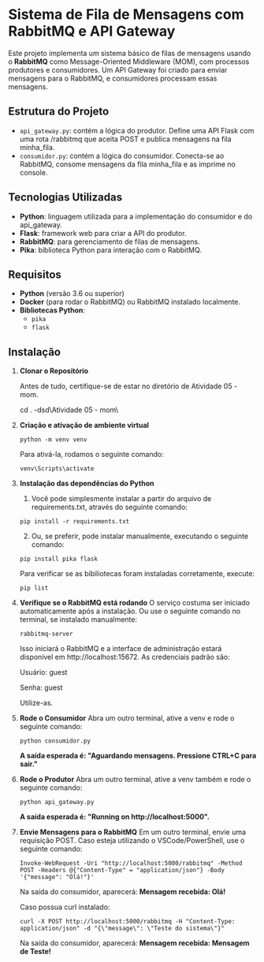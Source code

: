 # Sistema de Fila de Mensagens com RabbitMQ e API Gateway

Este projeto implementa um sistema básico de filas de mensagens usando o **RabbitMQ** como Message-Oriented Middleware (MOM), com processos produtores e consumidores. Um API Gateway foi criado para enviar mensagens para o RabbitMQ, e consumidores processam essas mensagens.

## Estrutura do Projeto

- `api_gateway.py`: contém a lógica do produtor. Define uma API Flask com uma rota /rabbitmq que aceita POST e publica mensagens na fila minha_fila.
- `consumidor.py`: contém a lógica do consumidor. Conecta-se ao RabbitMQ, consome mensagens da fila minha_fila e as imprime no console.

## Tecnologias Utilizadas

- **Python**: linguagem utilizada para a implementação do consumidor e do api_gateway.
- **Flask**: framework web para criar a API do produtor.
- **RabbitMQ**: para gerenciamento de filas de mensagens.
- **Pika**: biblioteca Python para interação com o RabbitMQ.

## Requisitos

- **Python** (versão 3.6 ou superior)
- **Docker** (para rodar o RabbitMQ) ou RabbitMQ instalado localmente.
- **Bibliotecas Python**:
  - `pika`
  - `flask`

## Instalação

1. **Clonar o Repositório**

    Antes de tudo, certifique-se de estar no diretório de Atividade 05 - mom.

    cd . -dsd\Atividade 05 - mom\

2. **Criação e ativação de ambiente virtual**
    ```
    python -m venv venv
    ```
    Para ativá-la, rodamos o seguinte comando:
    ```
    venv\Scripts\activate
    ```
3. **Instalação das dependências do Python**
    1. Você pode simplesmente instalar a partir do arquivo de requirements.txt, através do seguinte comando:
    ```
    pip install -r requirements.txt
    ```
    2. Ou, se preferir, pode instalar manualmente, executando o seguinte comando:
    ```
    pip install pika flask
    ```
    Para verificar se as bibiliotecas foram instaladas corretamente, execute:
    ```
    pip list 
    ```
4. **Verifique se o RabbitMQ está rodando**
    O serviço costuma ser iniciado automaticamente após a instalação. Ou use o seguinte comando no terminal, se instalado manualmente:
    ```
    rabbitmq-server
    ```
    Isso iniciará o RabbitMQ e a interface de administração estará disponível em http://localhost:15672. As credenciais padrão são:

    Usuário: guest

    Senha: guest

    Utilize-as.

5. **Rode o Consumidor**
    Abra um outro terminal, ative a venv e rode o seguinte comando:
    ```
    python consumidor.py
    ```
    **A saída esperada é: "Aguardando mensagens. Pressione CTRL+C para sair."**

6. **Rode o Produtor**
    Abra um outro terminal, ative a venv também e rode o seguinte comando:
    ```
    python api_gateway.py
    ```
    **A saída esperada é: "Running on http://localhost:5000".**


7. **Envie Mensagens para o RabbitMQ**
    Em um outro terminal, envie uma requisição POST. Caso esteja utilizando o VSCode/PowerShell, use o seguinte comando:
    ```
    Invoke-WebRequest -Uri "http://localhost:5000/rabbitmq" -Method POST -Headers @{"Content-Type" = "application/json"} -Body '{"message": "Olá!"}'
    ```
    Na saída do consumidor, aparecerá: **Mensagem recebida: Olá!**

    Caso possua curl instalado:
    ```
    curl -X POST http://localhost:5000/rabbitmq -H "Content-Type: application/json" -d "{\"message\": \"Teste do sistema\"}"
    ```
    Na saída do consumidor, aparecerá: **Mensagem recebida: Mensagem de Teste!**